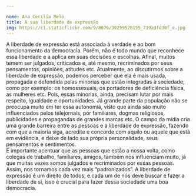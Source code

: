 ```yaml
---

nome: Ana Cecilia Melo
title: A sua liberdade de expressão
img: https://c1.staticflickr.com/9/8676/30259528155_719a3fd30f_o.jpg
---
```


A liberdade de expressão está associada à verdade e ao bom funcionamento da democracia. Porém, não é todo mundo que reconhece essa liberdade e a aplica em suas decisões e escolhas. Afinal, muitos temem ser julgados, criticados e, até mesmo, recriminados por seus pensamentos, opiniões, atitudes etc. 
Atualmente, ao discutirmos sobre a liberdade de expressão, podemos perceber que ela é mais usada, propagada e defendida pelas minorias que estão integradas à sociedade, como por exemplo: os homossexuais, os portadores de deficiência física, as mulheres etc. Pois, essas minorias, ainda, precisam lutar por mais respeito, igualdade e oportunidades. Já grande parte da população não se preocupa muito em ter essa autonomia, visto que ainda são muito influenciados pelos telejornais, por familiares, dogmas religiosos, publicidades e propagandas de grandes marcas etc. 
O campo da mídia cria uma grande barreira entre as pessoas e a liberdade de expressão, fazendo com que a maioria siga, acredite e concorde com aquilo ou aquele que está em evidência, e deixe de lado sua própria personalidade, seus pensamentos e sentimentos.  
É importante acentuar que as pessoas que estão a nossa volta, como colegas de trabalho, familiares, amigos, também nos influenciam muito, já que muitas vezes somos julgados e recriminados por essas pessoas. Assim, nos tornamos cada vez mais “padronizados”. 
A liberdade de expressão é um direito de todos, e cada um de nós deve buscar e fazer a liberdade de si, isso é crucial para fazer dessa sociedade uma boa democracia. 

